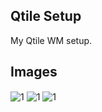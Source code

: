 ## Qtile Setup

My Qtile WM setup.

## Images
<img src="~/.dotfiles/static/2.png" alt="1" align="center">

<img src="~/.dotfiles/static/3.png" alt="1" align="center">

<img src="~/.dotfiles/static/4.png" alt="1" align="center">
